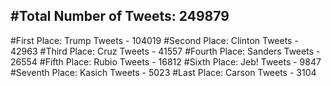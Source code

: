 #Total Number of Tweets: 249879 
---
#First Place: Trump Tweets - 104019
#Second Place: Clinton Tweets - 42963
#Third Place: Cruz Tweets - 41557
#Fourth Place: Sanders Tweets - 26554
#Fifth Place: Rubio Tweets - 16812
#Sixth Place: Jeb! Tweets - 9847
#Seventh Place: Kasich Tweets - 5023
#Last Place: Carson Tweets - 3104
